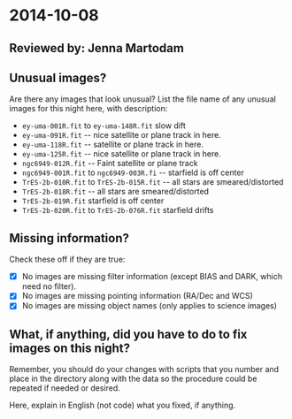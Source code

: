 # 2014-10-08

## Reviewed by: Jenna Martodam

## Unusual images?

Are there any images that look unusual? List the file name of any unusual images for this night here, with description:

+ `ey-uma-001R.fit` to `ey-uma-148R.fit` slow dift
+ `ey-uma-091R.fit` -- nice satellite or plane track in here.
+ `ey-uma-118R.fit` -- satellite or plane track in here.
+ `ey-uma-125R.fit` -- nice satellite or plane track in here.
+ `ngc6949-012R.fit` -- Faint satellite or plane track
+ `ngc6949-001R.fit` to `ngc6949-003R.fi` -- starfield is off center
+ `TrES-2b-010R.fit` to `TrES-2b-015R.fit` -- all stars are smeared/distorted
+ `TrES-2b-018R.fit` -- all stars are smeared/distorted
+ `TrES-2b-019R.fit` starfield is off center
+ `TrES-2b-020R.fit` to `TrES-2b-076R.fit` starfield drifts

## Missing information?

Check these off if they are true:

- [x] No images are missing filter information (except BIAS and DARK, which need no filter).
- [x] No images are missing pointing information (RA/Dec and WCS)
- [x] No images are missing object names (only applies to science images)

## What, if anything, did you have to do to fix images on this night?

Remember, you should do your changes with scripts that you number and place in the
directory along with the data so the procedure could be repeated if needed or
desired.

Here, explain in English (not code) what you fixed, if anything.

